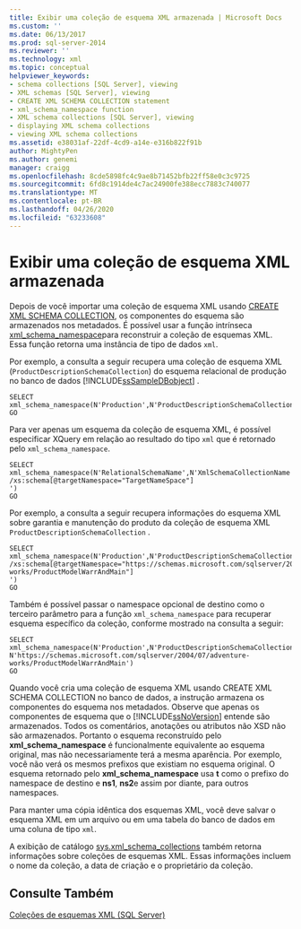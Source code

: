 ```yaml
---
title: Exibir uma coleção de esquema XML armazenada | Microsoft Docs
ms.custom: ''
ms.date: 06/13/2017
ms.prod: sql-server-2014
ms.reviewer: ''
ms.technology: xml
ms.topic: conceptual
helpviewer_keywords:
- schema collections [SQL Server], viewing
- XML schemas [SQL Server], viewing
- CREATE XML SCHEMA COLLECTION statement
- xml_schema_namespace function
- XML schema collections [SQL Server], viewing
- displaying XML schema collections
- viewing XML schema collections
ms.assetid: e38031af-22df-4cd9-a14e-e316b822f91b
author: MightyPen
ms.author: genemi
manager: craigg
ms.openlocfilehash: 8cde5898fc4c9ae8b71452bfb22ff58e0c3c9725
ms.sourcegitcommit: 6fd8c1914de4c7ac24900fe388ecc7883c740077
ms.translationtype: MT
ms.contentlocale: pt-BR
ms.lasthandoff: 04/26/2020
ms.locfileid: "63233608"
---
```

# <a name="view-a-stored-xml-schema-collection"></a>Exibir uma coleção de esquema XML armazenada
  Depois de você importar uma coleção de esquema XML usando [CREATE XML SCHEMA COLLECTION](/sql/t-sql/statements/create-xml-schema-collection-transact-sql), os componentes do esquema são armazenados nos metadados. É possível usar a função intrínseca [xml_schema_namespace](/sql/t-sql/xml/xml-schema-namespace)para reconstruir a coleção de esquemas XML. Essa função retorna uma instância de tipo de dados `xml`.  
  
 Por exemplo, a consulta a seguir recupera uma coleção de esquema XML (`ProductDescriptionSchemaCollection`) do esquema relacional de produção no banco de dados [!INCLUDE[ssSampleDBobject](../../includes/sssampledbobject-md.md)] .  
  
```  
SELECT xml_schema_namespace(N'Production',N'ProductDescriptionSchemaCollection')  
GO  
```  
  
 Para ver apenas um esquema da coleção de esquema XML, é possível especificar XQuery em relação ao resultado do tipo `xml` que é retornado pelo `xml_schema_namespace`.  
  
```  
SELECT xml_schema_namespace(N'RelationalSchemaName',N'XmlSchemaCollectionName').query('  
/xs:schema[@targetNamespace="TargetNameSpace"]  
')  
GO  
```  
  
 Por exemplo, a consulta a seguir recupera informações do esquema XML sobre garantia e manutenção do produto da coleção de esquema XML `ProductDescriptionSchemaCollection` .  
  
```  
SELECT xml_schema_namespace(N'Production',N'ProductDescriptionSchemaCollection').query('  
/xs:schema[@targetNamespace="https://schemas.microsoft.com/sqlserver/2004/07/adventure-works/ProductModelWarrAndMain"]  
')  
GO  
```  
  
 Também é possível passar o namespace opcional de destino como o terceiro parâmetro para a função `xml_schema_namespace` para recuperar esquema específico da coleção, conforme mostrado na consulta a seguir:  
  
```  
SELECT xml_schema_namespace(N'Production',N'ProductDescriptionSchemaCollection', N'https://schemas.microsoft.com/sqlserver/2004/07/adventure-works/ProductModelWarrAndMain')  
GO  
```  
  
 Quando você cria uma coleção de esquema XML usando CREATE XML SCHEMA COLLECTION no banco de dados, a instrução armazena os componentes do esquema nos metadados. Observe que apenas os componentes de esquema que o [!INCLUDE[ssNoVersion](../../includes/ssnoversion-md.md)] entende são armazenados. Todos os comentários, anotações ou atributos não XSD não são armazenados. Portanto o esquema reconstruído pelo **xml_schema_namespace** é funcionalmente equivalente ao esquema original, mas não necessariamente terá a mesma aparência. Por exemplo, você não verá os mesmos prefixos que existiam no esquema original. O esquema retornado pelo **xml_schema_namespace** usa **t** como o prefixo do namespace de destino e **ns1**, **ns2**e assim por diante, para outros namespaces.  
  
 Para manter uma cópia idêntica dos esquemas XML, você deve salvar o esquema XML em um arquivo ou em uma tabela do banco de dados em uma coluna de tipo `xml`.  
  
 A exibição de catálogo [sys.xml_schema_collections](/sql/relational-databases/system-catalog-views/sys-xml-schema-collections-transact-sql) também retorna informações sobre coleções de esquemas XML. Essas informações incluem o nome da coleção, a data de criação e o proprietário da coleção.  
  
## <a name="see-also"></a>Consulte Também  
 [Coleções de esquemas XML &#40;SQL Server&#41;](xml-schema-collections-sql-server.md)  
  
  
